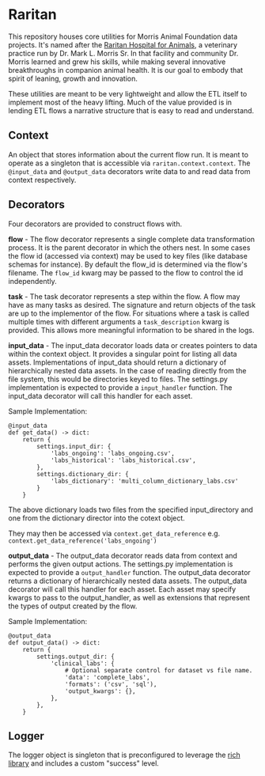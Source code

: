 # Raritan
This repository houses core utilities for Morris Animal Foundation data projects. It's named after the [Raritan Hospital for Animals](https://www.morrisanimalfoundation.org/article/building-history-foundation-celebrates-70-years), a veterinary practice run by Dr. Mark L. Morris Sr. In that facility and community Dr. Morris learned and grew his skills, while making several innovative breakthroughs in companion animal health. It is our goal to embody that spirit of leaning, growth and innovation. 

These utilities are meant to be very lightweight and allow the ETL itself to implement most of the heavy lifting. Much of the value provided is in lending ETL flows a narrative structure that is easy to read and understand.

## Context
An object that stores information about the current flow run. It is meant to operate as a singleton that is accessible via `raritan.context.context`. The `@input_data` and `@output_data` decorators write data to and read data from context respectively.

## Decorators
Four decorators are provided to construct flows with.

**flow** - The flow decorator represents a single complete data transformation process. It is the parent decorator in which the others nest. In some cases the flow id (accessed via context) may be used to key files (like database schemas for instance). By default the flow_id is determined via the flow's filename. The `flow_id` kwarg may  be passed to the flow to control the id independently.

**task** - The task decorator represents a step within the flow. A flow may have as many tasks as desired. The signature and return objects of the task are up to the implementor of the flow. For situations where a task is called multiple times with different arguments a `task_description` kwarg is provided. This allows more meaningful information to be shared in the logs.

**input_data** - The input_data decorator loads data or creates pointers to data within the context object. It provides a singular point for listing all data assets. Implementations of input_data should return a dictionary of hierarchically nested data assets. In the case of reading directly from the file system, this would be directories keyed to files. The settings.py implementation is expected to provide a `input_handler` function. The input_data decorator will call this handler for each asset.

Sample Implementation:
```
@input_data
def get_data() -> dict:
    return {
        settings.input_dir: {
            'labs_ongoing': 'labs_ongoing.csv',
            'labs_historical': 'labs_historical.csv',
        },
        settings.dictionary_dir: {
            'labs_dictionary': 'multi_column_dictionary_labs.csv'
        }
    }
```
The above dictionary loads two files from the specified input_directory and one from the dictionary director into the cotext object.

They may then be accessed via `context.get_data_reference` e.g. `context.get_data_reference('labs_ongoing')`

**output_data** - The output_data decorator reads data from context and performs the given output actions. The settings.py implementation is expected to provide a `output_handler` function.  The output_data decorator returns a dictionary of hierarchically nested data assets. The output_data decorator will call this handler for each asset. Each asset may specify kwargs to pass to the output_handler, as well as extensions that represent the types of output created by the flow.

Sample Implementation:
```
@output_data
def output_data() -> dict:
    return {
        settings.output_dir: {
            'clinical_labs': {
                # Optional separate control for dataset vs file name.
                'data': 'complete_labs',
                'formats': ('csv', 'sql'),
                'output_kwargs': {},
            },
        },
    }
```


## Logger
The logger object is singleton that is preconfigured to leverage the [rich library](https://github.com/Textualize/rich) and includes a custom "success" level.


